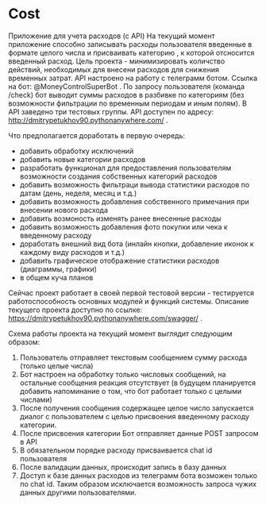 # Cost
Приложение для учета расходов (с API)
На текущий момент приложение способно записывать расходы пользователя введенные в формате целого числа и присваивать категорию , к которой отсносится введенный расход. Цель проекта - минимизировать количство действий, необходимых для внесени расходов для снижения временных затрат. API настроено на работу с телеграмм ботом. Ссылка на бот: @MoneyControlSuperBot . По запросу пользователя (команда /check) бот выводит суммы расходов в разбивке по категориям (без возможности фильтрации по временным периодам и иным полям). В API заведено три тестовых группы. API доступен по адресу: http://dmitrypetukhov90.pythonanywhere.com/ .

Что предполагается доработать в первую очередь:
* добавить обработку исключений
* добавить новые категории расходов
* разработать функционал для предоставления пользователям возможности создания собственных категорий расходов
* добавить возможность фильтраци вывода статистики расходов по датам (день, неделя, месяц и т.д.)
* добавить возможность добавления собственного примечания при внесении нового расхода
* добавить возмоность изменять ранее внесенные расходы
* добавить возможность добавления фото покупки или чека к введенному расходу
* доработать внешний вид бота (инлайн кнопки, добавление иконок к каждому виду расходов и т.д.)
* добавить графическое отображение статистики расходов (диаграммы, графики)
* в общем куча планов

Сейчас проект работает в своей первой тестовой версии - тестируется работоспособность основных модулей и функций системы. 
Описание текущего проекта доступно по ссылке: https://dmitrypetukhov90.pythonanywhere.com/swagger/ .

Схема работы проекта на текущий момент выглядит следующим образом:
1) Пользователь отправляет текстовым сообщением сумму расхода (только целые числа)
2) Бот настроен на обработку только числовых сообщений, на остальные сообщения реакция отсутствует (в будущем планируется добавить напоминание о том, что бот работает только с целыми числами)
3) После получения сообщения содержащее целое число запускается диалог с пользователем с целью присвоения введенному расходу категории.
4) После присвоения категории Бот отправляет данные POST запросом в API
5) В обязательном порядке расходу присваивается chat id пользователя
6) После валидации данных, происходит запись в базу данных
7) Доступ к базе данных расходов из телеграмм бота возможен только по chat id. Таким образом исключается возможность запроса чужих данных другими пользователями.